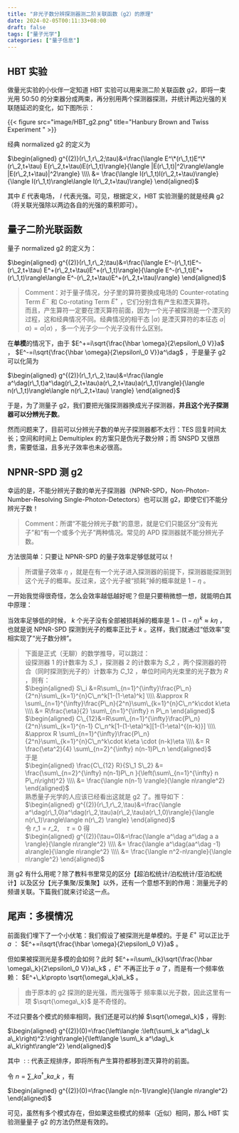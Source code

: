 ```yaml
---
title: "非光子数分辨探测器测二阶关联函数（g2）的原理"
date: 2024-02-05T00:11:33+08:00
draft: false
tags: ["量子光学"]
categories: ["量子信息"]
---
```


## HBT 实验  
做量光实验的小伙伴一定知道 HBT 实验可以用来测二阶关联函数 g2，即将一束光用 50:50 的分束器分成两束，再分别用两个探测器探测，并统计两边光强的关联随延迟的变化，如下图所示：

{{< figure src="image/HBT_g2.png" title="Hanbury Brown and Twiss Experiment  " >}}
  
经典 normalized g2 的定义为

$\begin{aligned} g^{(2)}(r\_1,r\_2;\tau)&=\frac{\langle E^\*(r\_1,t)E^\*(r\_2,t+\tau) E(r\_2,t+\tau)E(r\_1,t)\rangle}{\langle |E(r\_1,t)|^2\rangle\langle |E(r\_2,t+\tau)|^2\rangle}  \\\\ &= \frac{\langle I(r\_1,t)I(r\_2,t+\tau)\rangle}{\langle I(r\_1,t)\rangle\langle I(r\_2,t+\tau)\rangle} \end{aligned}$ 

其中 $E$ 代表电场， $I$ 代表光强。可见，根据定义，HBT 实验测量的就是经典 g2（将关联光强除以两边各自的光强的乘积即可）。

## 量子二阶光联函数  
量子 normalized g2 的定义为：

$\begin{aligned} g^{(2)}(r\_1,r\_2;\tau)&=\frac{\langle E^-(r\_1,t)E^-(r\_2,t+\tau) E^+(r\_2,t+\tau)E^+(r\_1,t)\rangle}{\langle E^-(r\_1,t)E^+(r\_1,t)\rangle\langle E^-(r\_2,t+\tau)E^+(r\_2,t+\tau)\rangle}  \end{aligned}$ 


> Comment：对于量子情况，分子里的算符要换成电场的 Counter-rotating Term $E^-$ 和 Co-rotating Term $E^+$ ，它们分别含有产生和湮灭算符。  
> 而且，产生算符一定要在湮灭算符前面，因为一个光子被探测是一个湮灭的过程，这和经典情况不同。经典情况的相干态 $|\alpha\rangle$ 是湮灭算符的本征态 $a|\alpha\rangle=\alpha|\alpha\rangle$ ，多一个光子少一个光子没有什么区别。

在**单模**的情况下，由于 $E^+=i\sqrt{\frac{\hbar \omega}{2\epsilon\_0 V}}a$ ， $E^-=i\sqrt{\frac{\hbar \omega}{2\epsilon\_0 V}}a^\dag$ ，于是量子 g2 可以化简为

$\begin{aligned} g^{(2)}(r\_1,r\_2,\tau)&=\frac{\langle a^\dag(r\_1,t)a^\dag(r\_2,t+\tau)a(r\_2,t+\tau)a(r\_1,t)\rangle}{\langle n(r\_1,t)\rangle\langle n(r\_2,t+\tau) \rangle} \end{aligned}$ 

于是，为了测量子 g2，我们要把光强探测器换成光子探测器，**并且这个光子探测器可以分辨光子数**。

然而问题来了，目前可以分辨光子数的单光子探测器都不太行：TES 回复时间太长；空间和时间上 Demultiplex 的方案只是伪光子数分辨；而 SNSPD 又很昂贵，需要低温，且多光子效率也未必很高。

## NPNR-SPD 测 g2  
幸运的是，不能分辨光子数的单光子探测器（NPNR-SPD，Non-Photon-Number-Resolving Single-Photon-Detectors）也可以测 g2，即使它们不能分辨光子数！


> Comment：所谓“不能分辨光子数”的意思，就是它们只能区分“没有光子”和“有一个或多个光子”两种情况。常见的 APD 探测器就不能分辨光子数。

方法很简单：只要让 NPNR-SPD 的量子效率足够低就可以！


> 所谓量子效率 $\eta$ ，就是在有一个光子进入探测器的前提下，探测器能探测到这个光子的概率。反过来，这个光子被“损耗”掉的概率就是 $1-\eta$ 。

一开始我觉得很奇怪，怎么会效率越低越好呢？但是只要稍微想一想，就能明白其中原理：

当效率足够低的时候， $k$ 个光子没有全部被损耗掉的概率是 $1-(1-\eta)^k\approx k\eta$ ，也就是说 NPNR-SPD 探测到光子的概率正比于 $k$ 。这样，我们就通过“低效率”变相实现了“光子数分辨”。


> 下面是正式（无聊）的数学推导，可以跳过：  
> 设探测器 1 的计数率为 $S\_1$ ，探测器 2 的计数率为 $S\_2$ ，两个探测器的符合（同时探测到光子的）计数率为 $C\_{12}$ ，单位时间内光束里的光子数为 $R$ ，则有：  
>  $\begin{aligned} S\_i &=R\sum\_{n=1}^{\infty}\frac{P\_n}{2^n}\sum\_{k=1}^{n}C\_n^k[1-(1-\eta)^k] \\\\ &\approx R \sum\_{n=1}^{\infty}\frac{P\_n}{2^n}\sum\_{k=1}^{n}C\_n^k\cdot k\eta \\\\ &= R\frac{\eta}{2} \sum\_{n=1}^{\infty} n P\_n  \end{aligned}$   
>  $\begin{aligned} C\_{12}&=R\sum\_{n=1}^{\infty}\frac{P\_n}{2^n}\sum\_{k=1}^{n-1} C\_n^k[1-(1-\eta)^k][1-(1-\eta)^{(n-k)}] \\\\ &\approx R \sum\_{n=1}^{\infty}\frac{P\_n}{2^n}\sum\_{k=1}^{n}C\_n^k\cdot k\eta \cdot (n-k)\eta \\\\ &= R \frac{\eta^2}{4} \sum\_{n=2}^{\infty} n(n-1)P\_n \end{aligned}$   
> 于是  
>  $\begin{aligned} \frac{C\_{12} R}{S\_1 S\_2} &= \frac{\sum\_{n=2}^{\infty} n(n-1)P\_n }{\left(\sum\_{n=1}^{\infty} n P\_n\right)^2} \\\\ &= \frac{\langle n(n-1) \rangle}{\langle n\rangle^2} \end{aligned}$   
> 熟悉量子光学的人应该已经看出这就是 g2 了。推导如下：  
>  $\begin{aligned} g^{(2)}(r\_1,r\_2,\tau)&=\frac{\langle a^\dag(r\_1,0)a^\dag(r\_2,\tau)a(r\_2,\tau)a(r\_1,0)\rangle}{\langle n(r\_1)\rangle\langle n(r\_2) \rangle} \end{aligned}$   
> 令 $r\_1=r\_2,\quad \tau=0$ 得  
>  $\begin{aligned} g^{(2)}(\tau=0)&=\frac{\langle a^\dag a^\dag a a \rangle}{\langle n\rangle^2} \\\\ &= \frac{\langle a^\dag(aa^\dag -1) a\rangle}{\langle n\rangle^2} \\\\ &= \frac{\langle n^2-n\rangle}{\langle n\rangle^2}  \end{aligned}$ 

测 g2 有什么用呢？除了教科书里常见的区分【超泊松统计/泊松统计/亚泊松统计】以及区分【光子集聚/反集聚】以外，还有一个意想不到的作用：测量光子的频谱关联。下篇我们就来讨论这一点。

## 尾声：多模情况  
前面我们埋下了一个小伏笔：我们假设了被探测光是单模的。于是 $E^+$ 可以正比于 $a$ ： $E^+=i\sqrt{\frac{\hbar \omega}{2\epsilon\_0 V}}a$ 。

但如果被探测光是多模的会如何？此时 $E^+=i\sum\_{k}\sqrt{\frac{\hbar \omega\_k}{2\epsilon\_0 V}}a\_k$ ，$E^+$ 不再正比于 $a$ 了，而是有一个频率依赖： $E^+\_k\propto \sqrt{\omega\_k}a\_k$ 。


> 由于原本的 g2 探测的是光强，而光强等于 频率乘以光子数，因此这里有一项 $\sqrt{\omega\_k}$ 是不奇怪的。

不过只要各个模式的频率相同，我们还是可以约掉 $\sqrt{\omega\_k}$ ，得到:

$\begin{aligned} g^{(2)}(0)=\frac{\left\langle :\left(\sum\_k a^\dag\_k a\_k\right)^2:\right\rangle}{\left\langle \sum\_k a^\dag\_k a\_k\right\rangle^2} \end{aligned}$ 

其中 $::$ 代表正规排序，即将所有产生算符都移到湮灭算符的前面。

令 $n=\sum\_ka^\dag\_k a\_k$ ，有

$\begin{aligned} g^{(2)}(0)=\frac{\langle n(n-1)\rangle}{\langle n\rangle^2} \end{aligned}$ 

可见，虽然有多个模式存在，但如果这些模式的频率（近似）相同，那么 HBT 实验测量量子 g2 的方法仍然是有效的。


